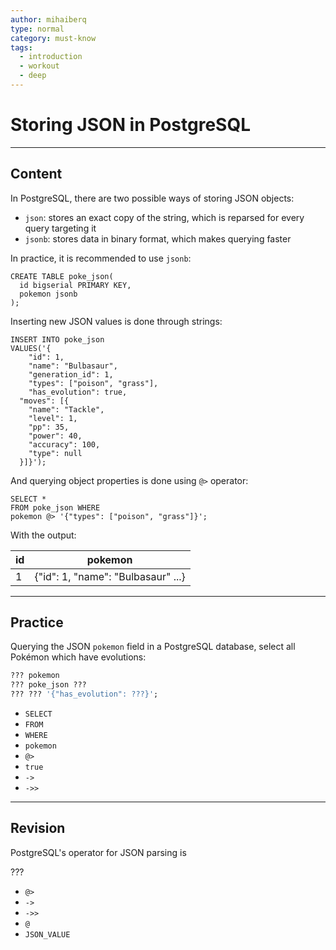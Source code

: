 ```yaml
---
author: mihaiberq
type: normal
category: must-know
tags:
  - introduction
  - workout
  - deep
---
```


# Storing JSON in PostgreSQL


---

## Content

In PostgreSQL, there are two possible ways of storing JSON objects:

- `json`: stores an exact copy of the string, which is reparsed for every query targeting it
- `jsonb`: stores data in binary format, which makes querying faster

In practice, it is recommended to use `jsonb`:

```plain-text
CREATE TABLE poke_json(
  id bigserial PRIMARY KEY,
  pokemon jsonb
);
```

Inserting new JSON values is done through strings:

```plain-text
INSERT INTO poke_json
VALUES('{
	"id": 1,
	"name": "Bulbasaur",
	"generation_id": 1,
	"types": ["poison", "grass"],
	"has_evolution": true,
  "moves": [{
    "name": "Tackle",
    "level": 1,
    "pp": 35,
    "power": 40,
    "accuracy": 100,
    "type": null
  }]}');
```

And querying object properties is done using `@>` operator:

```plain-text
SELECT *
FROM poke_json WHERE
pokemon @> '{"types": ["poison", "grass"]}';
```

With the output:

| id | pokemon                            |
| -- | ---------------------------------- |
| 1  | {"id": 1, "name": "Bulbasaur" ...} |


---

## Practice

Querying the JSON `pokemon` field in a PostgreSQL database, select all Pokémon which have evolutions:

```sql
??? pokemon
??? poke_json ???
??? ??? '{"has_evolution": ???}';
```

- `SELECT`
- `FROM`
- `WHERE`
- `pokemon`
- `@>`
- `true`
- `->`
- `->>`


---

## Revision

PostgreSQL's operator for JSON parsing is

???

- `@>`
- `->`
- `->>`
- `@`
- `JSON_VALUE`
 

